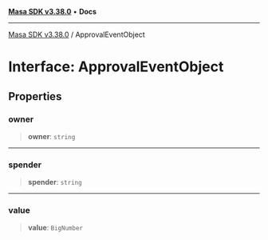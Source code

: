 [**Masa SDK v3.38.0**](../README.md) • **Docs**

***

[Masa SDK v3.38.0](../globals.md) / ApprovalEventObject

# Interface: ApprovalEventObject

## Properties

### owner

> **owner**: `string`

***

### spender

> **spender**: `string`

***

### value

> **value**: `BigNumber`
